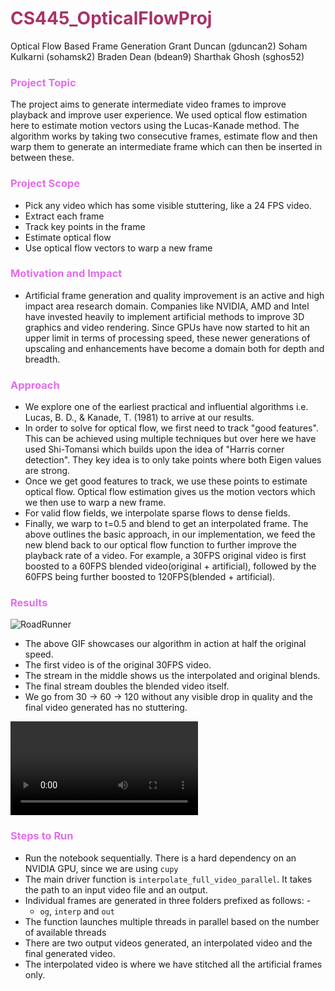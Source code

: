 # <span style="color:#a83269"> CS445_OpticalFlowProj </span>
Optical Flow Based Frame Generation Grant Duncan (gduncan2) Soham Kulkarni (sohamsk2) Braden Dean (bdean9) Sharthak Ghosh (sghos52)

### <span style="color:#e36ded"> Project Topic </span>
The project aims to generate intermediate video frames to improve playback and improve user experience. We used optical flow estimation here to estimate motion vectors using the Lucas-Kanade method. The algorithm works by taking two consecutive frames, estimate flow and then warp them to generate an intermediate frame which can then be inserted in between these. 

### <span style="color:#e36ded"> Project Scope </video>
- Pick any video which has some visible stuttering, like a 24 FPS video.
- Extract each frame
- Track key points in the frame
- Estimate optical flow
- Use optical flow vectors to warp a new frame

### <span style="color:#e36ded"> Motivation and Impact </span>
- Artificial frame generation and quality improvement is an active and high impact area research domain. Companies like NVIDIA, AMD and Intel have invested heavily to implement artificial methods to improve 3D graphics and video rendering. Since GPUs have now started to hit an upper limit in terms of processing speed, these newer generations of upscaling and enhancements have become a domain both for depth and breadth.

### <span style="color:#e36ded"> Approach </span>
- We explore one of the earliest practical and influential algorithms i.e. Lucas, B. D., & Kanade, T. (1981) to arrive at our results.
- In order to solve for optical flow, we first need to track "good features". This can be achieved using multiple techniques but over here we have used Shi-Tomansi which builds upon the idea of "Harris corner detection". They key idea is to only take points where both Eigen values are strong.
- Once we get good features to track, we use these points to estimate optical flow. Optical flow estimation gives us the motion vectors which we then use to warp a new frame. 
- For valid flow fields, we interpolate sparse flows to dense fields.
- Finally, we warp to t=0.5 and blend to get an interpolated frame.
The above outlines the basic approach, in our implementation, we feed the new blend back to our optical flow function to further improve the playback rate of a video.
For example, a 30FPS original video is first boosted to a 60FPS blended video(original + artificial), followed by the 60FPS being further boosted to 120FPS(blended + artificial).

### <span style="color:#e36ded"> Results </span>
![RoadRunner](./output.gif)
- The above GIF showcases our algorithm in action at half the original speed.
- The first video is of the original 30FPS video.
- The stream in the middle shows us the interpolated and original blends.
- The final stream doubles the blended video itself.
- We go from 30 -> 60 -> 120 without any visible drop in quality and the final video generated has no stuttering.  
<video controls>
    <source src="combined_comparison_road_runner_x265_super_slow_xstack.mp4" type="video/mp4">
</video>

### <span style="color:#e36ded"> Steps to Run </span>
- Run the notebook sequentially. There is a hard dependency on an NVIDIA GPU, since we are using ```cupy```
- The main driver function is ```interpolate_full_video_parallel```. It takes the path to an input video file and an output.
- Individual frames are generated in three folders prefixed as follows: -
    - ```og```, ```interp``` and ```out```
- The function launches multiple threads in parallel based on the number of available threads
- There are two output videos generated, an interpolated video and the final generated video.
- The interpolated video is where we have stitched all the artificial frames only.
